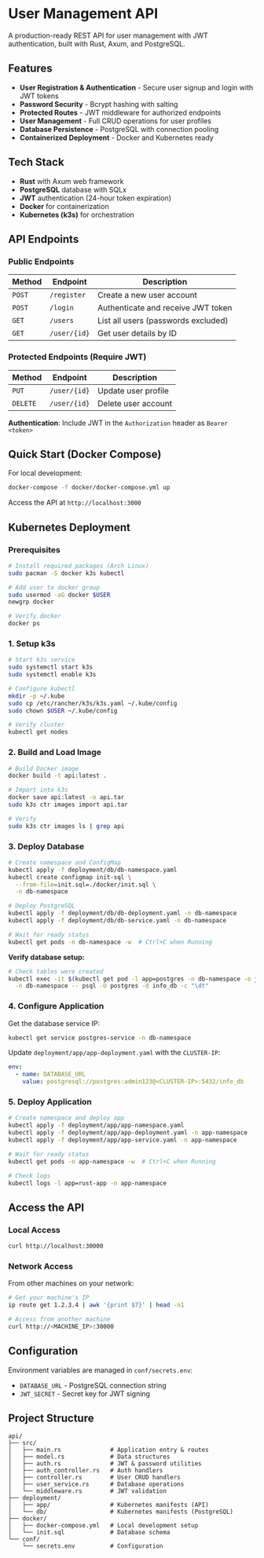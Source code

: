 # User Management API

A production-ready REST API for user management with JWT authentication, built with Rust, Axum, and PostgreSQL.

## Features

- **User Registration & Authentication** - Secure user signup and login with JWT tokens
- **Password Security** - Bcrypt hashing with salting
- **Protected Routes** - JWT middleware for authorized endpoints
- **User Management** - Full CRUD operations for user profiles
- **Database Persistence** - PostgreSQL with connection pooling
- **Containerized Deployment** - Docker and Kubernetes ready

## Tech Stack

- **Rust** with Axum web framework
- **PostgreSQL** database with SQLx
- **JWT** authentication (24-hour token expiration)
- **Docker** for containerization
- **Kubernetes (k3s)** for orchestration

## API Endpoints

### Public Endpoints

| Method | Endpoint | Description |
|--------|----------|-------------|
| `POST` | `/register` | Create a new user account |
| `POST` | `/login` | Authenticate and receive JWT token |
| `GET` | `/users` | List all users (passwords excluded) |
| `GET` | `/user/{id}` | Get user details by ID |

### Protected Endpoints (Require JWT)

| Method | Endpoint | Description |
|--------|----------|-------------|
| `PUT` | `/user/{id}` | Update user profile |
| `DELETE` | `/user/{id}` | Delete user account |

**Authentication**: Include JWT in the `Authorization` header as `Bearer <token>`

## Quick Start (Docker Compose)

For local development:

```bash
docker-compose -f docker/docker-compose.yml up
```

Access the API at `http://localhost:3000`

## Kubernetes Deployment

### Prerequisites

```bash
# Install required packages (Arch Linux)
sudo pacman -S docker k3s kubectl

# Add user to docker group
sudo usermod -aG docker $USER
newgrp docker

# Verify docker
docker ps
```

### 1. Setup k3s

```bash
# Start k3s service
sudo systemctl start k3s
sudo systemctl enable k3s

# Configure kubectl
mkdir -p ~/.kube
sudo cp /etc/rancher/k3s/k3s.yaml ~/.kube/config
sudo chown $USER ~/.kube/config

# Verify cluster
kubectl get nodes
```

### 2. Build and Load Image

```bash
# Build Docker image
docker build -t api:latest .

# Import into k3s
docker save api:latest -o api.tar
sudo k3s ctr images import api.tar

# Verify
sudo k3s ctr images ls | grep api
```

### 3. Deploy Database

```bash
# Create namespace and ConfigMap
kubectl apply -f deployment/db/db-namespace.yaml
kubectl create configmap init-sql \
  --from-file=init.sql=./docker/init.sql \
  -n db-namespace

# Deploy PostgreSQL
kubectl apply -f deployment/db/db-deployment.yaml -n db-namespace
kubectl apply -f deployment/db/db-service.yaml -n db-namespace

# Wait for ready status
kubectl get pods -n db-namespace -w  # Ctrl+C when Running
```

**Verify database setup:**

```bash
# Check tables were created
kubectl exec -it $(kubectl get pod -l app=postgres -n db-namespace -o jsonpath='{.items[0].metadata.name}') \
  -n db-namespace -- psql -U postgres -d info_db -c "\dt"
```

### 4. Configure Application

Get the database service IP:

```bash
kubectl get service postgres-service -n db-namespace
```

Update `deployment/app/app-deployment.yaml` with the `CLUSTER-IP`:

```yaml
env:
  - name: DATABASE_URL
    value: postgresql://postgres:admin123@<CLUSTER-IP>:5432/info_db
```

### 5. Deploy Application

```bash
# Create namespace and deploy app
kubectl apply -f deployment/app/app-namespace.yaml
kubectl apply -f deployment/app/app-deployment.yaml -n app-namespace
kubectl apply -f deployment/app/app-service.yaml -n app-namespace

# Wait for ready status
kubectl get pods -n app-namespace -w  # Ctrl+C when Running

# Check logs
kubectl logs -l app=rust-app -n app-namespace
```

## Access the API

### Local Access

```bash
curl http://localhost:30000
```

### Network Access

From other machines on your network:

```bash
# Get your machine's IP
ip route get 1.2.3.4 | awk '{print $7}' | head -n1

# Access from another machine
curl http://<MACHINE_IP>:30000
```

## Configuration

Environment variables are managed in `conf/secrets.env`:

- `DATABASE_URL` - PostgreSQL connection string
- `JWT_SECRET` - Secret key for JWT signing

## Project Structure

```
api/
├── src/
│   ├── main.rs              # Application entry & routes
│   ├── model.rs             # Data structures
│   ├── auth.rs              # JWT & password utilities
│   ├── auth_controller.rs   # Auth handlers
│   ├── controller.rs        # User CRUD handlers
│   ├── user_service.rs      # Database operations
│   └── middleware.rs        # JWT validation
├── deployment/
│   ├── app/                 # Kubernetes manifests (API)
│   └── db/                  # Kubernetes manifests (PostgreSQL)
├── docker/
│   ├── docker-compose.yml   # Local development setup
│   └── init.sql             # Database schema
└── conf/
    └── secrets.env          # Configuration
```
